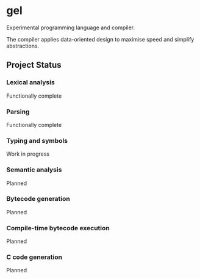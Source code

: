 # gel

Experimental programming language and compiler.

The compiler applies data-oriented design to maximise speed and simplify abstractions.

## Project Status

### Lexical analysis

Functionally complete

### Parsing

Functionally complete

### Typing and symbols

Work in progress

### Semantic analysis

Planned

### Bytecode generation

Planned

### Compile-time bytecode execution

Planned

### C code generation

Planned
